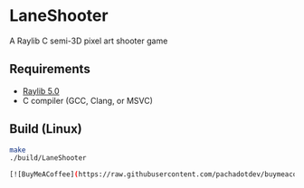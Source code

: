 # LaneShooter

A Raylib C semi-3D pixel art shooter game

## Requirements
- [Raylib 5.0](https://www.raylib.com/)
- C compiler (GCC, Clang, or MSVC)

## Build (Linux)
```bash
make
./build/LaneShooter

[![BuyMeACoffee](https://raw.githubusercontent.com/pachadotdev/buymeacoffee-badges/main/bmc-yellow.svg)](https://www.buymeacoffee.com/Wastll)